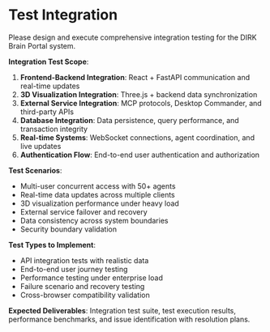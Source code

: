 # Test Integration

Please design and execute comprehensive integration testing for the DIRK Brain Portal system.

**Integration Test Scope**:
1. **Frontend-Backend Integration**: React + FastAPI communication and real-time updates
2. **3D Visualization Integration**: Three.js + backend data synchronization
3. **External Service Integration**: MCP protocols, Desktop Commander, and third-party APIs
4. **Database Integration**: Data persistence, query performance, and transaction integrity
5. **Real-time Systems**: WebSocket connections, agent coordination, and live updates
6. **Authentication Flow**: End-to-end user authentication and authorization

**Test Scenarios**:
- Multi-user concurrent access with 50+ agents
- Real-time data updates across multiple clients
- 3D visualization performance under heavy load
- External service failover and recovery
- Data consistency across system boundaries
- Security boundary validation

**Test Types to Implement**:
- API integration tests with realistic data
- End-to-end user journey testing
- Performance testing under enterprise load
- Failure scenario and recovery testing
- Cross-browser compatibility validation

**Expected Deliverables**: Integration test suite, test execution results, performance benchmarks, and issue identification with resolution plans.